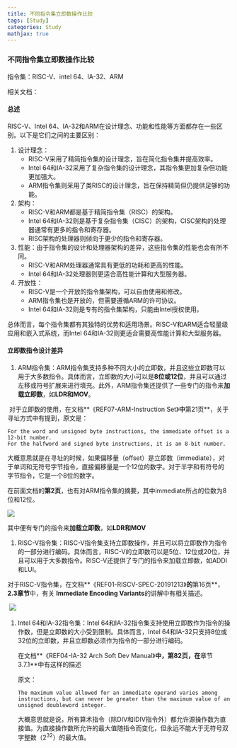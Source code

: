 ```yaml
---
title: 不同指令集立即数操作比较
tags: [Study]
categories: Study
mathjax: true
---
```


### 不同指令集立即数操作比较

指令集：RISC-V、intel 64、IA-32、ARM

相关文档：

#### 总述

RISC-V、Intel 64、IA-32和ARM在设计理念、功能和性能等方面都存在一些区别。以下是它们之间的主要区别：

1. 设计理念：
   - RISC-V采用了精简指令集的设计理念，旨在简化指令集并提高效率。
   - Intel 64和IA-32采用了复杂指令集的设计理念，其指令集更加复杂但功能更加强大。
   - ARM指令集则采用了类RISC的设计理念，旨在保持精简但仍提供足够的功能。
2. 架构：
   - RISC-V和ARM都是基于精简指令集（RISC）的架构。
   - Intel 64和IA-32则是基于复杂指令集（CISC）的架构，CISC架构的处理器通常有更多的指令和寄存器。
   - RISC架构的处理器则倾向于更少的指令和寄存器。
3. 性能：由于指令集的设计和处理器架构的差异，这些指令集的性能也会有所不同。
   - RISC-V和ARM处理器通常具有更低的功耗和更高的性能。
   - Intel 64和IA-32处理器则更适合高性能计算和大型服务器。
4. 开放性：
   - RISC-V是一个开放的指令集架构，可以自由使用和修改。
   - ARM指令集也是开放的，但需要遵循ARM的许可协议。
   - Intel 64和IA-32则是专有的指令集架构，只能由Intel授权使用。

总体而言，每个指令集都有其独特的优势和适用场景。RISC-V和ARM适合轻量级应用和嵌入式系统，而Intel 64和IA-32则更适合需要高性能计算和大型服务器。

#### 立即数指令设计差异

1. ARM指令集：ARM指令集支持多种不同大小的立即数，并且这些立即数可以用于大多数指令。具体而言，立即数的大小可以是**8位或12位**，并且可以通过左移或符号扩展来进行填充。此外，ARM指令集还提供了一些专门的指令来**加载立即数**，如**LDR和MOV**。

​		对于立即数的使用，在文档**《REF07-ARM-Instruction Set》**中**第21页**，关于寻址方式中有提到，原文是：

```
For the word and unsigned byte instructions, the immediate offset is a 12-bit number. 
For the halfword and signed byte instructions, it is an 8-bit number.
```

​		大概意思就是在寻址的时候，如果偏移量（offset）是立即数（immediate），对于单词和无符号字节指令，直接偏移量是一个12位的数字。对于半字和有符号的字节指令，它是一个8位的数字。

​		在前面文档的**第2页**，也有对ARM指令集的摘要，其中immediate所占的位数为8位和12位。

![](image-20230324191241425.png)

​		其中便有专门的指令来**加载立即数**，如**LDR和MOV**

1. RISC-V指令集：RISC-V指令集支持立即数操作，并且可以将立即数作为指令的一部分进行编码。具体而言，RISC-V的立即数可以是5位、12位或20位，并且可以用于大多数指令。RISC-V还提供了专门的指令来加载立即数，如ADDI和LUI。

​		对于RISC-V指令集，在文档**《REF01-RISCV-SPEC-20191213》**的**第16页**，**2.3章节**中，有关 **Immediate Encoding Variants**的讲解中有相关描述。

​		![](image-20230324192904355.png)

1. Intel 64和IA-32指令集：Intel 64和IA-32指令集支持使用立即数作为指令的操作数，但是立即数的大小受到限制。具体而言，Intel 64和IA-32只支持8位或32位的立即数，并且立即数必须作为指令的一部分进行编码。

   在文档**《REF04-IA-32 Arch Soft Dev Manual》**中，**第82页**，在**章节3.7.1**中有这样的描述

   原文：

   ```
   The maximum value allowed for an immediate operand varies among instructions, but can never be greater than the maximum value of an unsigned doubleword integer.
   ```

   大概意思就是说，所有算术指令（除DIV和IDIV指令外）都允许源操作数为直接值。为直接操作数所允许的最大值随指令而变化，但永远不能大于无符号双字整数（$2^{32}$）的最大值。

